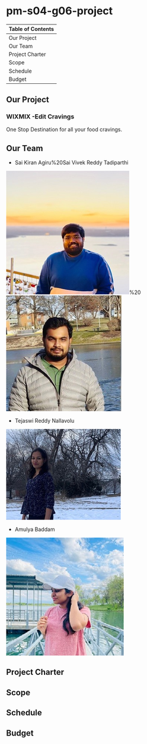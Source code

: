 # pm-s04-g06-project

| Table of Contents |
|-------------------|
| Our Project       |
| Our Team          |
| Project Charter   |
| Scope             |
| Schedule          |
| Budget            |


## Our Project
   ### WIXMIX -Edit Cravings
   One Stop Destination for all your food cravings.
   

## Our Team

   * Sai Kiran Agiru%20Sai Vivek Reddy Tadiparthi                       

   ![sai](Pictures/Saikiran.jpg)%20 ![vivek](Pictures/Vivek.jpg)


  

   * Tejaswi Reddy Nallavolu 

   ![teju](Pictures/Tejaswi.JPG) 

   * Amulya Baddam

   ![amulya](Pictures/Amulya.jpg)


## Project Charter



## Scope



## Schedule



## Budget
